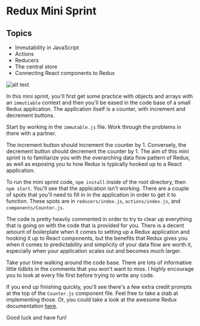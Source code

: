 # Redux Mini Sprint

## Topics
  * Immutability in JavaScript
  * Actions
  * Reducers
  * The central store
  * Connecting React components to Redux

![alt text](https://camo.githubusercontent.com/9de527b9432cc9244dc600875b46b43311918b59/68747470733a2f2f73332e616d617a6f6e6177732e636f6d2f6d656469612d702e736c69642e65732f75706c6f6164732f3336343831322f696d616765732f323438343739302f415243482d5265647578322d657874656e6465642d7265616c2d6465636c657261746976652e676966)

In this mini sprint, you'll first get some practice with objects and arrays with an `immutiable` context and then you'll be eased in the code base of a small Redux application. The application itself is a counter, with increment and decrement buttons. 

Start by working in the `immutable.js` file. Work through the problems in there with a partner.

The increment button should increment the counter by 1. Conversely, the decrement button should decrement the counter by 1. The aim of this mini sprint is to familiarize you with the overarching data flow pattern of Redux, as well as exposing you to how Redux is typically hooked up to a React application. 

To run the mini sprint code, `npm install` inside of the root directory, then `npm start`. You'll see that the application isn't working. There are a couple of spots that you'll need to fill in in the application in order to get it to function. These spots are in `reducers/index.js`, `actions/index.js`, and `components/Counter.js`. 

The code is pretty heavily commented in order to try to clear up everything that is going on with the code that is provided for you. There is a decent amount of boilerplate when it comes to setting up a Redux application and hooking it up to React components, but the benefits that Redux gives you when it comes to predictability and simplicity of your data flow are worth it, especially when your application scales out and becomes much larger.

Take your time walking around the code base. There are lots of informative little tidbits in the comments that you won't want to miss. I highly encourage you to look at every file first before trying to write any code. 

If you end up finishing quickly, you'll see there's a few extra credit prompts at the top of the `Counter.js` component file. Feel free to take a stab at implementing those. Or, you could take a look at the awesome Redux documentation [here](http://redux.js.org/docs/basics/).

Good luck and have fun!
